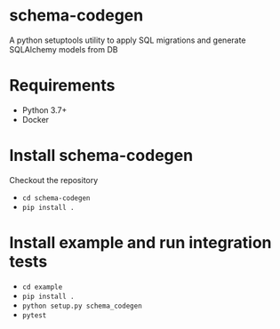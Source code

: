 # schema-codegen
A python setuptools utility to apply SQL migrations and generate SQLAlchemy models from DB

# Requirements
- Python 3.7+
- Docker

# Install schema-codegen
Checkout the repository
- `cd schema-codegen`
- `pip install .`

# Install example and run integration tests
- `cd example`
- `pip install .`
- `python setup.py schema_codegen`
- `pytest`
